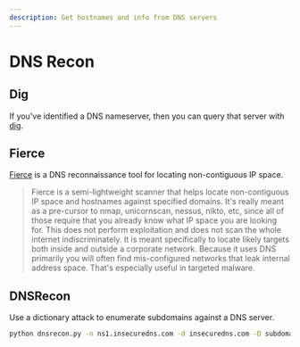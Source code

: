 ```yaml
---
description: Get hostnames and info from DNS servers
---
```


# DNS Recon

## Dig

If you've identified a DNS nameserver, then you can query that server with [dig](http://securityidiots.com/Web-Pentest/Information-Gathering/Part-4-DNS-information-Gathering-with-DIG.html).

## Fierce

[Fierce](https://github.com/mschwager/fierce) is a DNS reconnaissance tool for locating non-contiguous IP space.

> Fierce is a semi-lightweight scanner that helps locate non-contiguous IP space and hostnames against specified domains. It's really meant as a pre-cursor to nmap, unicornscan, nessus, nikto, etc, since all of those require that you already know what IP space you are looking for. This does not perform exploitation and does not scan the whole internet indiscriminately. It is meant specifically to locate likely targets both inside and outside a corporate network. Because it uses DNS primarily you will often find mis-configured networks that leak internal address space. That's especially useful in targeted malware.

## DNSRecon

Use a dictionary attack to enumerate subdomains against a DNS server.

```bash
python dnsrecon.py -n ns1.insecuredns.com -d insecuredns.com -D subdomains-top1mil-5000.txt -t brt
```





